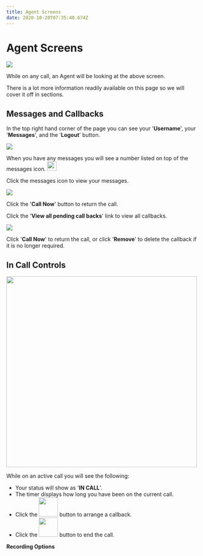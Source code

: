 ```yaml
---
title: Agent Screens
date: 2020-10-20T07:35:40.674Z
---
```

# Agent Screens

![](/images/clouddial_agent_overview.png)

While on any call, an Agent will be looking at the above screen.

There is a lot more information readily available on this page so we will cover it off in sections.

## Messages and Callbacks

In the top right hand corner of the page you can see your '**Username**', your '**Messages**', and the '**Logout**' button.

![](/images/clouddial_agent_messages.png)

When you have any messages you will see a number listed on top of the messages icon. <img style="width: 25px; height: 25px;" src="/images/clouddial_messages_icon.png">

Click the messages icon to view your messages.

![](/images/clouddial_agent_messages_dropdown.png)

Click the '**Call Now**' button to return the call.

Click the '**View all pending call backs**' link to view all callbacks.

![](/images/clouddial_agent_messages_pages.png)

Click '**Call Now**' to return the call, or click '**Remove**' to delete the callback if it is no longer required.

## In Call Controls

<img style="width: 500px; height: auto;" src="/images/clouddial_incall_controls.png">

While on an active call you will see the following:

* Your status will show as '**IN CALL**'.
* The timer displays how long you have been on the current call.
* Click the <img style="width: auto; height: 50px;" src="/images/clouddial_callback_button.png"> button to arrange a callback.
* Click the <img style="width: auto; height: 50px;" src="/images/clouddial_endcall_button.png"> button to end the call.

**Recording Options**


